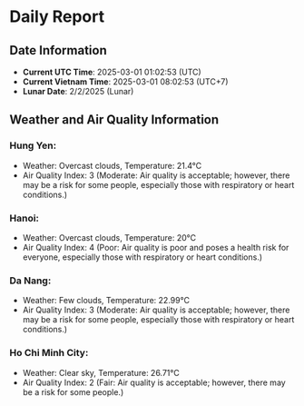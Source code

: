 # Daily Report
## Date Information
- **Current UTC Time**: 2025-03-01 01:02:53 (UTC)
- **Current Vietnam Time**: 2025-03-01 08:02:53 (UTC+7)
- **Lunar Date**: 2/2/2025 (Lunar)

## Weather and Air Quality Information

### Hung Yen:
- Weather: Overcast clouds, Temperature: 21.4°C
- Air Quality Index: 3 (Moderate: Air quality is acceptable; however, there may be a risk for some people, especially those with respiratory or heart conditions.)

### Hanoi:
- Weather: Overcast clouds, Temperature: 20°C
- Air Quality Index: 4 (Poor: Air quality is poor and poses a health risk for everyone, especially those with respiratory or heart conditions.)

### Da Nang:
- Weather: Few clouds, Temperature: 22.99°C
- Air Quality Index: 3 (Moderate: Air quality is acceptable; however, there may be a risk for some people, especially those with respiratory or heart conditions.)

### Ho Chi Minh City:
- Weather: Clear sky, Temperature: 26.71°C
- Air Quality Index: 2 (Fair: Air quality is acceptable; however, there may be a risk for some people.)
